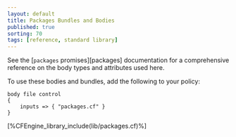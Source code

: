 ```yaml
---
layout: default
title: Packages Bundles and Bodies
published: true
sorting: 70
tags: [reference, standard library]
---
```


See the [`packages` promises][packages] documentation for a
comprehensive reference on the body types and attributes used here.

To use these bodies and bundles, add the following to your policy:

```cf3
body file control
{
	inputs => { "packages.cf" }
}
```




[%CFEngine_library_include(lib/packages.cf)%]

